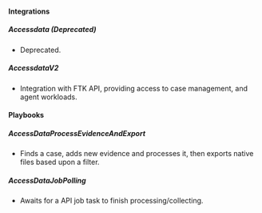#### Integrations
##### Accessdata (Deprecated)
- Deprecated.
##### AccessdataV2
- Integration with FTK API, providing access to case management, and agent workloads.

#### Playbooks
##### AccessDataProcessEvidenceAndExport
- Finds a case, adds new evidence and processes it, then exports native files based upon a filter.

##### AccessDataJobPolling
- Awaits for a API job task to finish processing/collecting.